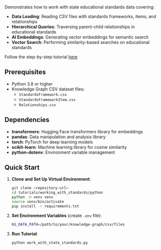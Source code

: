 Demonstrates how to work with state educational standards data covering:
- **Data Loading**: Reading CSV files with standards frameworks, items, and relationships
- **Hierarchical Queries**: Traversing parent-child relationships in educational standards
- **AI Embeddings**: Generating vector embeddings for semantic search
- **Vector Search**: Performing similarity-based searches on educational standards

Follow the step-by-step tutorial [here](https://docs.learningcommons.org/knowledge-graph/getting-started/tutorials/working-with-state-standards)

## Prerequisites

- Python 3.8 or higher
- Knowledge Graph CSV dataset files:
  - `StandardsFramework.csv`
  - `StandardsFrameworkItem.csv`
  - `Relationships.csv`

## Dependencies

- **transformers**: Hugging Face transformers library for embeddings
- **pandas**: Data manipulation and analysis library
- **torch**: PyTorch for deep learning models
- **scikit-learn**: Machine learning library for cosine similarity
- **python-dotenv**: Environment variable management

## Quick Start

1. **Clone and Set Up Virtual Environment**:
   ```bash
   git clone <repository-url>
   cd tutorials/working_with_standards/python
   python -m venv venv
   source venv/bin/activate
   pip install -r requirements.txt
   ```

2. **Set Environment Variables** (create `.env` file):
   ```bash
   KG_DATA_PATH=/path/to/your/knowledge-graph/csv/files
   ```

3. **Run Tutorial**:
   ```bash
   python work_with_state_standards.py
   ```
